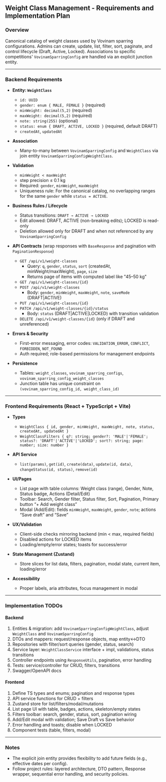## Weight Class Management - Requirements and Implementation Plan

### Overview
Canonical catalog of weight classes used by Vovinam sparring configurations. Admins can create, update, list, filter, sort, paginate, and control lifecycle (Draft, Active, Locked). Associations to specific competitions' `VovinamSparringConfig` are handled via an explicit junction entity.

---

### Backend Requirements

- **Entity: `WeightClass`**
  - `id: UUID`
  - `gender: enum { MALE, FEMALE }` (required)
  - `minWeight: decimal(5,2)` (required)
  - `maxWeight: decimal(5,2)` (required)
  - `note: string(255)` (optional)
  - `status: enum { DRAFT, ACTIVE, LOCKED }` (required, default DRAFT)
  - `createdAt`, `updatedAt`

- **Association**
  - Many-to-many between `VovinamSparringConfig` and `WeightClass` via join entity `VovinamSparringConfigWeightClass`.

- **Validation**
  - `minWeight < maxWeight`
  - step precision ≤ 0.1 kg
  - Required: `gender`, `minWeight`, `maxWeight`
  - Uniqueness rule: For the canonical catalog, no overlapping ranges for the same `gender` while `status = ACTIVE`.

- **Business Rules / Lifecycle**
  - Status transitions: `DRAFT → ACTIVE → LOCKED`
  - Edit allowed: DRAFT, ACTIVE (non-breaking edits); LOCKED is read-only
  - Deletion allowed only for DRAFT and when not referenced by any `VovinamSparringConfig`

- **API Contracts** (wrap responses with `BaseResponse` and pagination with `PaginationResponse`)
  - `GET /api/v1/weight-classes`
    - Query: `q`, `gender`, `status`, `sort` (createdAt, minWeight/maxWeight), `page`, `size`
    - Returns page of items with computed label like "45–50 kg"
  - `GET /api/v1/weight-classes/{id}`
  - `POST /api/v1/weight-classes`
    - Body: `gender`, `minWeight`, `maxWeight`, `note`, `saveMode` (DRAFT|ACTIVE)
  - `PUT /api/v1/weight-classes/{id}`
  - `PATCH /api/v1/weight-classes/{id}/status`
    - Body: `status` (DRAFT|ACTIVE|LOCKED) with transition validation
  - `DELETE /api/v1/weight-classes/{id}` (only if DRAFT and unreferenced)

- **Errors & Security**
  - First-error messaging, error codes: `VALIDATION_ERROR`, `CONFLICT`, `FORBIDDEN`, `NOT_FOUND`
  - Auth required; role-based permissions for management endpoints

- **Persistence**
  - Tables: `weight_classes`, `vovinam_sparring_configs`, `vovinam_sparring_config_weight_classes`
  - Junction table has unique constraint on `(vovinam_sparring_config_id, weight_class_id)`

---

### Frontend Requirements (React + TypeScript + Vite)

- **Types**
  - `WeightClass { id, gender, minWeight, maxWeight, note, status, createdAt, updatedAt }`
  - `WeightClassFilters { q?: string; gender?: 'MALE'|'FEMALE'; status?: 'DRAFT'|'ACTIVE'|'LOCKED'; sort?: string; page: number; size: number }`

- **API Service**
  - `list(params)`, `get(id)`, `create(data)`, `update(id, data)`, `changeStatus(id, status)`, `remove(id)`

- **UI/Pages**
  - List page with table columns: Weight class (range), Gender, Note, Status badge, Actions (Detail/Edit)
  - Toolbar: Search, Gender filter, Status filter, Sort, Pagination, Primary button “+ Add weight class”
  - Modal (Add/Edit): fields `minWeight`, `maxWeight`, `gender`, `note`; actions “Save draft” and “Save”

- **UX/Validation**
  - Client-side checks mirroring backend (min < max, required fields)
  - Disabled actions for LOCKED items
  - Loading/empty/error states; toasts for success/error

- **State Management (Zustand)**
  - Store slices for list data, filters, pagination, modal state, current item, loading/error

- **Accessibility**
  - Proper labels, aria attributes, focus management in modal

---

### Implementation TODOs

#### Backend
1. Entities & migration: add `VovinamSparringConfigWeightClass`, adjust `WeightClass` and `VovinamSparringConfig`
2. DTOs and mappers: request/response objects, map entity↔DTO
3. Repositories with filter/sort queries (gender, status, search)
4. Service layer: `WeightClassService` interface + impl, validations, status transitions
5. Controller endpoints using `ResponseUtils`, pagination, error handling
6. Tests: service/controller for CRUD, filters, transitions
7. Swagger/OpenAPI docs

#### Frontend
1. Define TS types and enums; pagination and response types
2. API service functions for CRUD + filters
3. Zustand store for list/filters/modal/mutations
4. List page UI with table, badges, actions, skeleton/empty states
5. Filters toolbar: search, gender, status, sort, pagination wiring
6. Add/Edit modal with validation; Save Draft vs Save behavior
7. Error handling and toasts; disable when LOCKED
8. Component tests (table, filters, modal)

---

### Notes
- The explicit join entity provides flexibility to add future fields (e.g., effective dates per config).
- Follow project rules: layered architecture, DTO pattern, Response wrapper, sequential error handling, and security policies.


